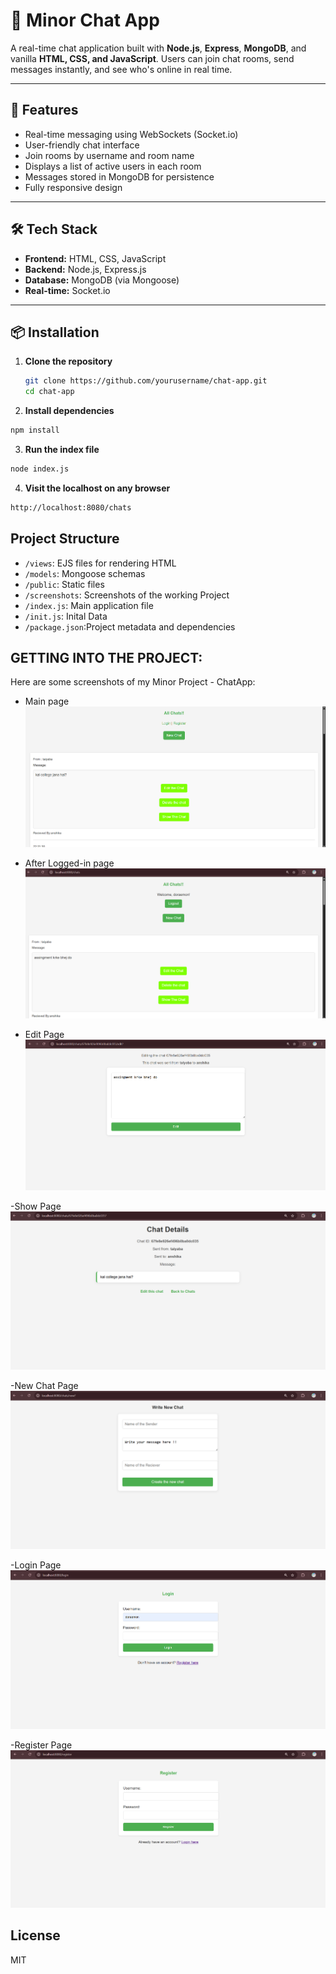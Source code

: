 # 💬 Minor Chat App

A real-time chat application built with **Node.js**, **Express**, **MongoDB**, and vanilla **HTML, CSS, and JavaScript**. Users can join chat rooms, send messages instantly, and see who's online in real time.

---

## 🚀 Features

- Real-time messaging using WebSockets (Socket.io)
- User-friendly chat interface
- Join rooms by username and room name
- Displays a list of active users in each room
- Messages stored in MongoDB for persistence
- Fully responsive design

---

## 🛠️ Tech Stack

- **Frontend:** HTML, CSS, JavaScript
- **Backend:** Node.js, Express.js
- **Database:** MongoDB (via Mongoose)
- **Real-time:** Socket.io

---

## 📦 Installation

1. **Clone the repository**
   ```bash
   git clone https://github.com/yourusername/chat-app.git
   cd chat-app
   ```
2. **Install dependencies**
```bash 
npm install
```
3. **Run the index file**
```bash 
node index.js
```

4. **Visit the localhost on any browser**
```bash
http://localhost:8080/chats
```

## Project Structure

- `/views`: EJS files for rendering HTML
- `/models`: Mongoose schemas
- `/public`: Static files
- `/screenshots`: Screenshots of the working Project
- `/index.js`: Main application file 
- `/init.js`: Inital Data  
- `/package.json`:Project metadata and dependencies

## GETTING INTO THE PROJECT:

Here are some screenshots of my Minor Project - ChatApp:

- Main page
![image](https://github.com/Taiyabakhan/Minor-Chat-App/blob/main/Screenshots/Screenshot%202025-04-16%20213417.png)

- After Logged-in page
![image](https://github.com/Taiyabakhan/Minor-Chat-App/blob/main/Screenshots/Screenshot%202025-04-16%20213212.png)

- Edit Page 
![image](https://github.com/Taiyabakhan/Minor-Chat-App/blob/main/Screenshots/Screenshot%202025-04-16%20213227.png)

-Show Page
![image](https://github.com/Taiyabakhan/Minor-Chat-App/blob/main/Screenshots/Screenshot%202025-04-16%20213256.png)

-New Chat Page
![image](https://github.com/Taiyabakhan/Minor-Chat-App/blob/main/Screenshots/Screenshot%202025-04-16%20213330.png)

-Login Page 
![image](https://github.com/Taiyabakhan/Minor-Chat-App/blob/main/Screenshots/Screenshot%202025-04-16%20213351.png)

-Register Page
![image](https://github.com/Taiyabakhan/Minor-Chat-App/blob/main/Screenshots/Screenshot%202025-04-16%20213400.png)

## License

MIT
